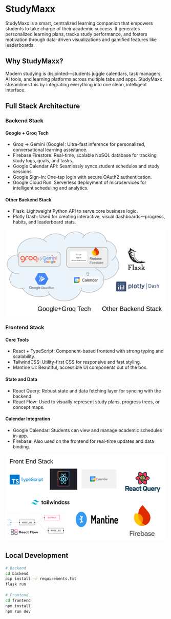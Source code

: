 # StudyMaxx

StudyMaxx is a smart, centralized learning companion that empowers students to take charge of their academic success. It generates personalized learning plans, tracks study performance, and fosters motivation through data-driven visualizations and gamified features like leaderboards.

## Why StudyMaxx?

Modern studying is disjointed—students juggle calendars, task managers, AI tools, and learning platforms across multiple tabs and apps. StudyMaxx streamlines this by integrating everything into one clean, intelligent interface.

## Full Stack Architecture

### Backend Stack

#### Google + Groq Tech

- Groq → Gemini (Google): Ultra-fast inference for personalized, conversational learning assistance.
- Firebase Firestore: Real-time, scalable NoSQL database for tracking study logs, goals, and tasks.
- Google Calendar API: Seamlessly syncs student schedules and study sessions.
- Google Sign-In: One-tap login with secure OAuth2 authentication.
- Google Cloud Run: Serverless deployment of microservices for intelligent scheduling and analytics.

#### Other Backend Stack

- Flask: Lightweight Python API to serve core business logic.
- Plotly Dash: Used for creating interactive, visual dashboards—progress, habits, and leaderboard stats.

<img src="back.png" alt="Backend Architecture" width="700"/>

### Frontend Stack

#### Core Tools

- React + TypeScript: Component-based frontend with strong typing and scalability.
- TailwindCSS: Utility-first CSS for responsive and fast styling.
- Mantine UI: Beautiful, accessible UI components out of the box.

#### State and Data

- React Query: Robust state and data fetching layer for syncing with the backend.
- React Flow: Used to visually represent study plans, progress trees, or concept maps.

#### Calendar Integration

- Google Calendar: Students can view and manage academic schedules in-app.
- Firebase: Also used on the frontend for real-time updates and data binding.

<img src="front.png" alt="Frontend Architecture" width="700"/>

## Local Development

```bash
# Backend
cd backend
pip install -r requirements.txt
flask run

# Frontend
cd frontend
npm install
npm run dev
